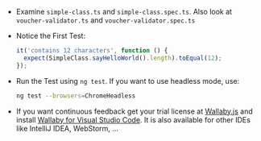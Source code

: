 - Examine `simple-class.ts` and `simple-class.spec.ts`. Also look at `voucher-validator.ts` and `voucher-validator.spec.ts`

- Notice the First Test:

  ```typescript
  it('contains 12 characters', function () {
    expect(SimpleClass.sayHelloWorld().length).toEqual(12);
  });
  ```

- Run the Test using `ng test`. If you want to use headless mode, use: 

  ```bash
  ng test --browsers=ChromeHeadless
  ```

- If you want continuous feedback get your trial license at [Wallaby.js](https://wallabyjs.com/download/) and install [Wallaby for Visual Studio Code](https://marketplace.visualstudio.com/items?itemName=WallabyJs.wallaby-vscode). It is also available for other IDEs like IntelliJ IDEA, WebStorm, ...